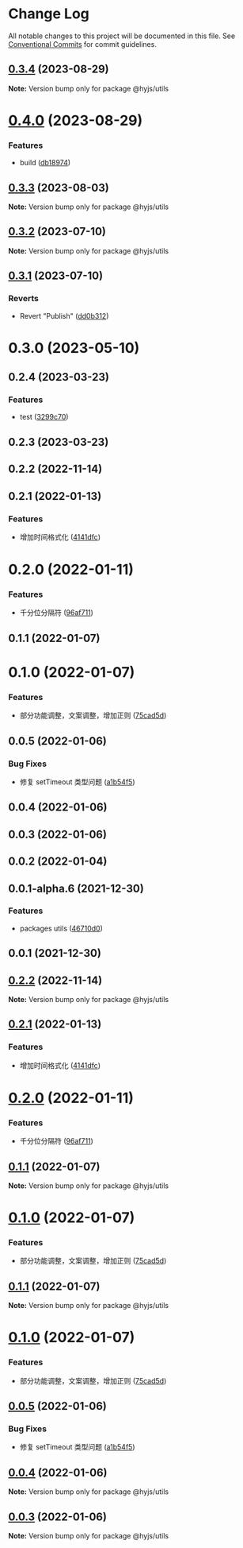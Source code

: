 # Change Log

All notable changes to this project will be documented in this file.
See [Conventional Commits](https://conventionalcommits.org) for commit guidelines.

## [0.3.4](https://github.com/heiyehk/hyjs/compare/@hyjs/utils@0.4.0...@hyjs/utils@0.3.4) (2023-08-29)

**Note:** Version bump only for package @hyjs/utils

# [0.4.0](https://github.com/heiyehk/hyjs/compare/@hyjs/utils@0.3.3...@hyjs/utils@0.4.0) (2023-08-29)

### Features

- build ([db18974](https://github.com/heiyehk/hyjs/commit/db18974529d0583051306a5cd95a1c6f4a41b187))

## [0.3.3](https://github.com/heiyehk/hyjs/compare/@hyjs/utils@0.3.2...@hyjs/utils@0.3.3) (2023-08-03)

**Note:** Version bump only for package @hyjs/utils

## [0.3.2](https://github.com/heiyehk/hyjs/compare/@hyjs/utils@0.3.1...@hyjs/utils@0.3.2) (2023-07-10)

**Note:** Version bump only for package @hyjs/utils

## [0.3.1](https://github.com/heiyehk/hyjs/compare/@hyjs/utils@0.3.1...@hyjs/utils@0.3.1) (2023-07-10)

### Reverts

- Revert "Publish" ([dd0b312](https://github.com/heiyehk/hyjs/commit/dd0b31240503a210f623b3bd4e9f7a6802686418))

# 0.3.0 (2023-05-10)

## 0.2.4 (2023-03-23)

### Features

- test ([3299c70](https://github.com/heiyehk/hyjs/commit/3299c700efd15e071fc2cb205a406afbbc717044))

## 0.2.3 (2023-03-23)

## 0.2.2 (2022-11-14)

## 0.2.1 (2022-01-13)

### Features

- 增加时间格式化 ([4141dfc](https://github.com/heiyehk/hyjs/commit/4141dfc18a474ac1377527312111f89d29d14115))

# 0.2.0 (2022-01-11)

### Features

- 千分位分隔符 ([96af711](https://github.com/heiyehk/hyjs/commit/96af7114344428b53013a023c4c8309b4ab805a9))

## 0.1.1 (2022-01-07)

# 0.1.0 (2022-01-07)

### Features

- 部分功能调整，文案调整，增加正则 ([75cad5d](https://github.com/heiyehk/hyjs/commit/75cad5d9f8964068139a7db6ca8f7c1b61b5163d))

## 0.0.5 (2022-01-06)

### Bug Fixes

- 修复 setTimeout 类型问题 ([a1b54f5](https://github.com/heiyehk/hyjs/commit/a1b54f570ac5b1bf370f4feeaf57a142aee8685e))

## 0.0.4 (2022-01-06)

## 0.0.3 (2022-01-06)

## 0.0.2 (2022-01-04)

## 0.0.1-alpha.6 (2021-12-30)

### Features

- packages utils ([46710d0](https://github.com/heiyehk/hyjs/commit/46710d0ca76c55b4432233a0e676fdab4eb56d66))

## 0.0.1 (2021-12-30)

## [0.2.2](https://github.com/heiyehk/hyjs/compare/v0.2.1...v0.2.2) (2022-11-14)

**Note:** Version bump only for package @hyjs/utils

## [0.2.1](https://github.com/heiyehk/hyjs/compare/v0.2.0...v0.2.1) (2022-01-13)

### Features

- 增加时间格式化 ([4141dfc](https://github.com/heiyehk/hyjs/commit/4141dfc18a474ac1377527312111f89d29d14115))

# [0.2.0](https://github.com/heiyehk/hyjs/compare/v0.1.1...v0.2.0) (2022-01-11)

### Features

- 千分位分隔符 ([96af711](https://github.com/heiyehk/hyjs/commit/96af7114344428b53013a023c4c8309b4ab805a9))

## [0.1.1](https://github.com/heiyehk/hyjs/compare/v0.1.0...v0.1.1) (2022-01-07)

**Note:** Version bump only for package @hyjs/utils

# [0.1.0](https://github.com/heiyehk/hyjs/compare/v0.0.5...v0.1.0) (2022-01-07)

### Features

- 部分功能调整，文案调整，增加正则 ([75cad5d](https://github.com/heiyehk/hyjs/commit/75cad5d9f8964068139a7db6ca8f7c1b61b5163d))

## [0.1.1](https://github.com/heiyehk/hyjs/compare/v0.1.0...v0.1.1) (2022-01-07)

**Note:** Version bump only for package @hyjs/utils

# [0.1.0](https://github.com/heiyehk/hyjs/compare/v0.0.5...v0.1.0) (2022-01-07)

### Features

- 部分功能调整，文案调整，增加正则 ([75cad5d](https://github.com/heiyehk/hyjs/commit/75cad5d9f8964068139a7db6ca8f7c1b61b5163d))

## [0.0.5](https://github.com/heiyehk/hyjs/compare/v0.0.4...v0.0.5) (2022-01-06)

### Bug Fixes

- 修复 setTimeout 类型问题 ([a1b54f5](https://github.com/heiyehk/hyjs/commit/a1b54f570ac5b1bf370f4feeaf57a142aee8685e))

## [0.0.4](https://github.com/heiyehk/hyjs/compare/v0.0.3...v0.0.4) (2022-01-06)

**Note:** Version bump only for package @hyjs/utils

## [0.0.3](https://github.com/heiyehk/hyjs/compare/v0.0.2...v0.0.3) (2022-01-06)

**Note:** Version bump only for package @hyjs/utils

